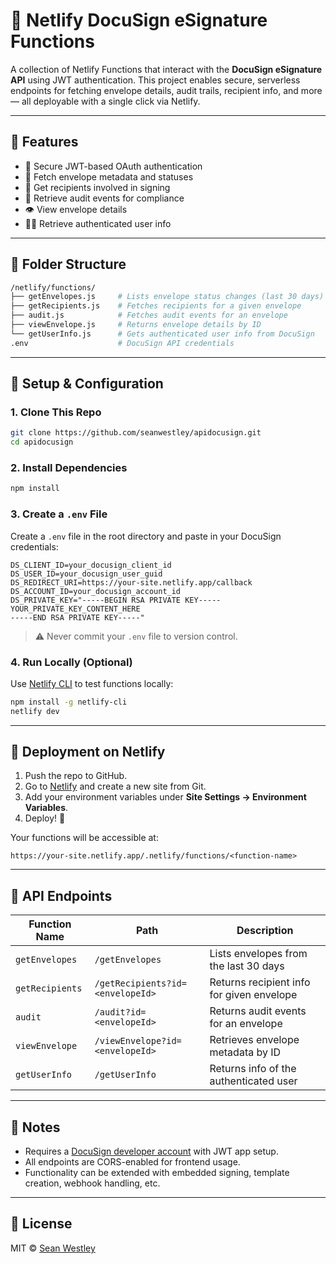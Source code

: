 
# 📝 Netlify DocuSign eSignature Functions

A collection of Netlify Functions that interact with the **DocuSign eSignature API** using JWT authentication. This project enables secure, serverless endpoints for fetching envelope details, audit trails, recipient info, and more — all deployable with a single click via Netlify.

---

## 🌟 Features

- 🔐 Secure JWT-based OAuth authentication
- 📩 Fetch envelope metadata and statuses
- 👥 Get recipients involved in signing
- 📄 Retrieve audit events for compliance
- 👁️ View envelope details
- 🧑‍💼 Retrieve authenticated user info

---

## 📁 Folder Structure

```bash
/netlify/functions/
├── getEnvelopes.js     # Lists envelope status changes (last 30 days)
├── getRecipients.js    # Fetches recipients for a given envelope
├── audit.js            # Fetches audit events for an envelope
├── viewEnvelope.js     # Returns envelope details by ID
└── getUserInfo.js      # Gets authenticated user info from DocuSign
.env                    # DocuSign API credentials
```

---

## 🔧 Setup & Configuration

### 1. Clone This Repo

```bash
git clone https://github.com/seanwestley/apidocusign.git
cd apidocusign
```

### 2. Install Dependencies

```bash
npm install
```

### 3. Create a `.env` File

Create a `.env` file in the root directory and paste in your DocuSign credentials:

```env
DS_CLIENT_ID=your_docusign_client_id
DS_USER_ID=your_docusign_user_guid
DS_REDIRECT_URI=https://your-site.netlify.app/callback
DS_ACCOUNT_ID=your_docusign_account_id
DS_PRIVATE_KEY="-----BEGIN RSA PRIVATE KEY-----
YOUR_PRIVATE_KEY_CONTENT_HERE
-----END RSA PRIVATE KEY-----"
```

> ⚠️ Never commit your `.env` file to version control.

### 4. Run Locally (Optional)

Use [Netlify CLI](https://docs.netlify.com/cli/get-started/) to test functions locally:

```bash
npm install -g netlify-cli
netlify dev
```

---

## 🚀 Deployment on Netlify

1. Push the repo to GitHub.
2. Go to [Netlify](https://app.netlify.com/) and create a new site from Git.
3. Add your environment variables under **Site Settings → Environment Variables**.
4. Deploy! 🎉

Your functions will be accessible at:

```
https://your-site.netlify.app/.netlify/functions/<function-name>
```

---

## 📘 API Endpoints

| Function Name      | Path                                       | Description                                  |
|-------------------|--------------------------------------------|----------------------------------------------|
| `getEnvelopes`     | `/getEnvelopes`                            | Lists envelopes from the last 30 days        |
| `getRecipients`    | `/getRecipients?id=<envelopeId>`           | Returns recipient info for given envelope    |
| `audit`            | `/audit?id=<envelopeId>`                   | Returns audit events for an envelope         |
| `viewEnvelope`     | `/viewEnvelope?id=<envelopeId>`            | Retrieves envelope metadata by ID            |
| `getUserInfo`      | `/getUserInfo`                             | Returns info of the authenticated user       |

---

## 🧠 Notes

- Requires a [DocuSign developer account](https://developers.docusign.com/) with JWT app setup.
- All endpoints are CORS-enabled for frontend usage.
- Functionality can be extended with embedded signing, template creation, webhook handling, etc.

---

## 📄 License

MIT © [Sean Westley](https://github.com/seanwestley)
